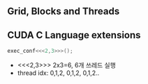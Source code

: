 ## Grid, Blocks and Threads
## CUDA C Language extensions
```c
exec_conf<<<2,3>>>();
```
- <<<2,3>>> 2x3=6, 6개 쓰레드 실행
- thread idx: 0,1,2, 0,1,2, 0,1,2..









